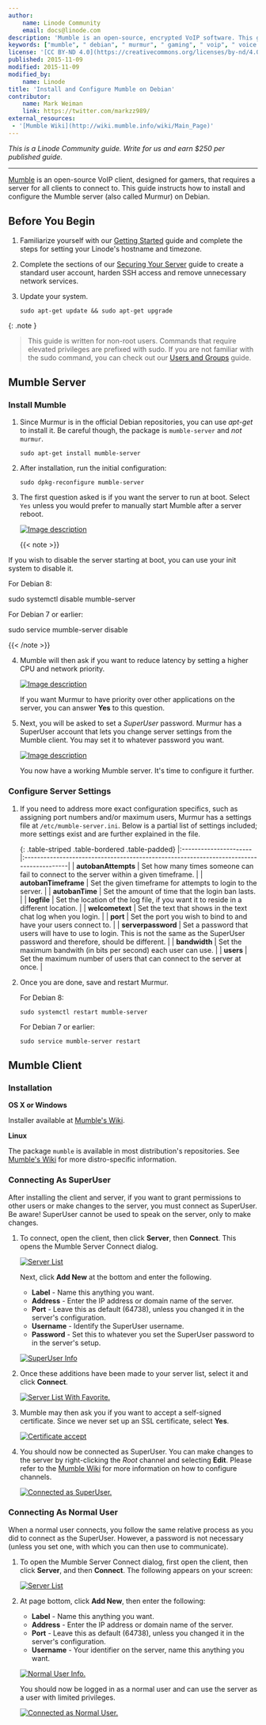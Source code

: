 ```yaml
---
author:
    name: Linode Community
    email: docs@linode.com
description: 'Mumble is an open-source, encrypted VoIP software. This guide instructs how to install the Mumble server on Debian and gives general guidelines for configuring the Mumble client.'
keywords: ["mumble", " debian", " murmur", " gaming", " voip", " voice chat"]
license: '[CC BY-ND 4.0](https://creativecommons.org/licenses/by-nd/4.0)'
published: 2015-11-09
modified: 2015-11-09
modified_by:
    name: Linode
title: 'Install and Configure Mumble on Debian'
contributor:
    name: Mark Weiman
    link: https://twitter.com/markzz989/
external_resources:
 - '[Mumble Wiki](http://wiki.mumble.info/wiki/Main_Page)'
---
```


*This is a Linode Community guide. Write for us and earn $250 per published guide.*
<hr>

[Mumble](http://wiki.mumble.info/wiki/Main_Page) is an open-source VoIP client, designed for gamers, that requires a server for all clients to connect to. This guide instructs how to install and configure the Mumble server (also called Murmur) on Debian.

## Before You Begin

1.  Familiarize yourself with our [Getting Started](/docs/getting-started) guide and complete the steps for setting your Linode's hostname and timezone.

2.  Complete the sections of our [Securing Your Server](/docs/security/securing-your-server) guide to create a standard user account, harden SSH access and remove unnecessary network services.

3.  Update your system.

        sudo apt-get update && sudo apt-get upgrade

 {: .note }
>
> This guide is written for non-root users. Commands that require elevated privileges are prefixed with sudo. If you are not familiar with the sudo command, you can check out our [Users and Groups](/docs/tools-reference/linux-users-and-groups) guide.

## Mumble Server

### Install Mumble

1.  Since Murmur is in the official Debian repositories, you can use *apt-get* to install it.  Be careful though, the package is `mumble-server` and *not* `murmur`.

        sudo apt-get install mumble-server

2.  After installation, run the initial configuration:

        sudo dpkg-reconfigure mumble-server

3.  The first question asked is if you want the server to run at boot. Select `Yes` unless you would prefer to manually start Mumble after a server reboot.

    [![Image description](/docs/assets/murmur-debian-auto-start-resized.png)](/docs/assets/murmur-debian-auto-start.png)

    {{< note >}}

If you wish to disable the server starting at boot, you can use your init system to disable it.

For Debian 8:

sudo systemctl disable mumble-server

For Debian 7 or earlier:

sudo service mumble-server disable

{{< /note >}}

4.  Mumble will then ask if you want to reduce latency by setting a higher CPU and network priority.

    [![Image description](/docs/assets/murmur-debian-priority-resized.png)](/docs/assets/murmur-debian-priority.png)
    
    If you want Murmur to have priority over other applications on the server, you can answer **Yes** to this question.

5.  Next, you will be asked to set a *SuperUser* password. Murmur has a SuperUser account that lets you change server settings from the Mumble client. You may set it to whatever password you want.

    [![Image description](/docs/assets/murmur-debian-super-user-resized.png)](/docs/assets/murmur-debian-super-user.png)

    You now have a working Mumble server.  It's time to configure it further.

### Configure Server Settings

1.  If you need to address more exact configuration specifics, such as assigning port numbers and/or maximum users, Murmur has a settings file at `/etc/mumble-server.ini`. Below is a partial list of settings included; more settings exist and are further explained in the file.


    {: .table-striped .table-bordered .table-padded}
    |:----------------------|:----------------------------------------------------------------------------------------|
    | **autobanAttempts**   | Set how many times someone can fail to connect to the server within a given timeframe.  |
    | **autobanTimeframe**  | Set the given timeframe for attempts to login to the server.                            |
    | **autobanTime**       | Set the amount of time that the login ban lasts.                                        |
    | **logfile**           | Set the location of the log file, if you want it to reside in a different location.     |
    | **welcometext**       | Set the text that shows in the text chat log when you login.                            |
    | **port**              | Set the port you wish to bind to and have your users connect to.                        |
    | **serverpassword**    | Set a password that users will have to use to login.  This is not the same as the SuperUser password and therefore, should be different. |
    | **bandwidth**         | Set the maximum bandwith (in bits per second) each user can use.                        |
    | **users**             | Set the maximum number of users that can connect to the server at once.                 |


2.  Once you are done, save and restart Murmur.

    For Debian 8:

        sudo systemctl restart mumble-server

    For Debian 7 or earlier:

        sudo service mumble-server restart

## Mumble Client

### Installation

**OS X or Windows**

Installer available at [Mumble's Wiki](http://wiki.mumble.info/wiki/Main_Page).

**Linux**

The package `mumble` is available in most distribution's repositories. See [Mumble's Wiki](http://wiki.mumble.info/wiki/Installing_Mumble) for more distro-specific information.

### Connecting As SuperUser

After installing the client and server, if you want to grant permissions to other users or make changes to the server, you must connect as SuperUser. Be aware! SuperUser cannot be used to speak on the server, only to make changes.

1.  To connect, open the client, then click **Server**, then **Connect**.  This opens the Mumble Server Connect dialog.

	[![Server List](/docs/assets/mumble-server-list.png)](/docs/assets/mumble-server-list.png)

	Next, click **Add New** at the bottom and enter the following.

    - **Label** - Name this anything you want.
    - **Address** - Enter the IP address or domain name of the server.
    - **Port** - Leave this as default (64738), unless you changed it in the server's configuration.
    - **Username** - Identify the SuperUser username.
    - **Password** - Set this to whatever you set the SuperUser password to in the server's setup.

    [![SuperUser Info](/docs/assets/mumble-superuser-info.png)](/docs/assets/mumble-superuser-info.png)

2.  Once these additions have been made to your server list, select it and click **Connect**.

	[![Server List With Favorite.](/docs/assets/mumble-server-list-with-favorite.png)](/docs/assets/mumble-server-list-with-favorite.png)

3.  Mumble may then ask you if you want to accept a self-signed certificate.  Since we never set up an SSL certificate, select **Yes**.

	[![Certificate accept](/docs/assets/mumble-accept-certificate.png)](/docs/assets/mumble-accept-certificate.png)

4.  You should now be connected as SuperUser. You can make changes to the server by right-clicking the *Root* channel and selecting **Edit**. Please refer to the [Mumble Wiki](http://wiki.mumble.info/wiki/Main_Page) for more information on how to configure channels.

	[![Connected as SuperUser.](/docs/assets/mumble_connected_as_superuser-resized.png)](/docs/assets/mumble_connected_as_superuser.png)

### Connecting As Normal User

When a normal user connects, you follow the same relative process as you did to connect as the SuperUser. However, a password is not necessary (unless you set one, with which you can then use to communicate).

1.  To open the Mumble Server Connect dialog, first open the client, then click **Server**, and then **Connect**. The following appears on your screen:

	[![Server List](/docs/assets/mumble-server-list.png)](/docs/assets/mumble-server-list.png)

2.  At page bottom, click **Add New**, then enter the following:

	- **Label** - Name this anything you want.
	- **Address** - Enter the IP address or domain name of the server.
	- **Port** - Leave this as default (64738), unless you changed it in the server's configuration.
	- **Username** - Your identifier on the server, name this anything you want.

	[![Normal User Info.](/docs/assets/mumble-connect-as-normal-user.png)](/docs/assets/mumble-connect-as-normal-user.png)

	You should now be logged in as a normal user and can use the server as a user with limited privileges.

	[![Connected as Normal User.](/docs/assets/mumble-connected-as-normal-user-resized.png)](/docs/assets/mumble-connected-as-normal-user.png)
